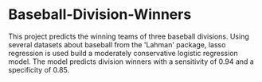 # Baseball-Division-Winners

This project predicts the winning teams of three baseball divisions. Using several datasets about baseball from the 'Lahman' package, lasso regression is used build a moderately conservative logistic regression model. The model predicts division winners with a sensitivity of 0.94 and a specificity of 0.85.
